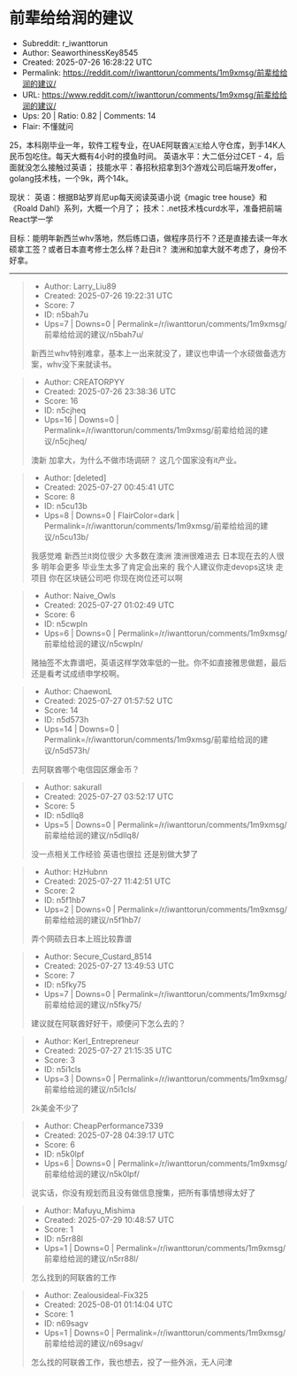 # 前辈给给润的建议

- Subreddit: r_iwanttorun
- Author: SeaworthinessKey8545
- Created: 2025-07-26 16:28:22 UTC
- Permalink: https://reddit.com/r/iwanttorun/comments/1m9xmsg/前辈给给润的建议/
- URL: https://www.reddit.com/r/iwanttorun/comments/1m9xmsg/前辈给给润的建议/
- Ups: 20 | Ratio: 0.82 | Comments: 14
- Flair: 不懂就问


25，本科刚毕业一年，软件工程专业，在UAE阿联酋🇦🇪给人守仓库，到手14K人民币包吃住。每天大概有4小时的摸鱼时间。
英语水平：大二低分过CET - 4，后面就没怎么接触过英语；
技能水平：春招秋招拿到3个游戏公司后端开发offer，golang技术栈，一个9k，两个14k。

现状： 英语：根据B站罗肖尼up每天阅读英语小说《magic tree
house》和《Roald Dahl》系列，大概一个月了；
技术：.net技术栈curd水平，准备把前端React学一学

目标：能明年新西兰whv落地，然后练口语，做程序员行不？还是直接去读一年水硕拿工签？或者日本直考修士怎么样？赴日it？
澳洲和加拿大就不考虑了，身份不好拿。


---

> - Author: Larry_Liu89
> - Created: 2025-07-26 19:22:31 UTC
> - Score: 7
> - ID: n5bah7u
> - Ups=7 | Downs=0 | Permalink=/r/iwanttorun/comments/1m9xmsg/前辈给给润的建议/n5bah7u/
>
> 新西兰whv特别难拿，基本上一出来就没了，建议也申请一个水硕做备选方案，whv没下来就读书。

> - Author: CREATORPYY
> - Created: 2025-07-26 23:38:36 UTC
> - Score: 16
> - ID: n5cjheq
> - Ups=16 | Downs=0 | Permalink=/r/iwanttorun/comments/1m9xmsg/前辈给给润的建议/n5cjheq/
>
> 澳新 加拿大，为什么不做市场调研？  这几个国家没有it产业。

> - Author: [deleted]
> - Created: 2025-07-27 00:45:41 UTC
> - Score: 8
> - ID: n5cu13b
> - Ups=8 | Downs=0 | FlairColor=dark | Permalink=/r/iwanttorun/comments/1m9xmsg/前辈给给润的建议/n5cu13b/
>
> 我感觉难 新西兰it岗位很少 大多数在澳洲 澳洲很难进去 日本现在去的人很多 明年会更多 毕业生太多了肯定会出来的  我个人建议你走devops这块 走项目 你在区块链公司吧 你现在岗位还可以啊

> - Author: Naive_Owls
> - Created: 2025-07-27 01:02:49 UTC
> - Score: 6
> - ID: n5cwpln
> - Ups=6 | Downs=0 | Permalink=/r/iwanttorun/comments/1m9xmsg/前辈给给润的建议/n5cwpln/
>
> 赌抽签不太靠谱吧，英语这样学效率低的一批。你不如直接雅思做题，最后还是看考试成绩申学校啊。

> - Author: ChaewonL
> - Created: 2025-07-27 01:57:52 UTC
> - Score: 14
> - ID: n5d573h
> - Ups=14 | Downs=0 | Permalink=/r/iwanttorun/comments/1m9xmsg/前辈给给润的建议/n5d573h/
>
> 去阿联酋哪个电信园区爆金币？

> - Author: sakurall
> - Created: 2025-07-27 03:52:17 UTC
> - Score: 5
> - ID: n5dllq8
> - Ups=5 | Downs=0 | Permalink=/r/iwanttorun/comments/1m9xmsg/前辈给给润的建议/n5dllq8/
>
> 没一点相关工作经验 英语也很拉 还是别做大梦了

> - Author: HzHubnn
> - Created: 2025-07-27 11:42:51 UTC
> - Score: 2
> - ID: n5f1hb7
> - Ups=2 | Downs=0 | Permalink=/r/iwanttorun/comments/1m9xmsg/前辈给给润的建议/n5f1hb7/
>
> 弄个网硕去日本上班比较靠谱

> - Author: Secure_Custard_8514
> - Created: 2025-07-27 13:49:53 UTC
> - Score: 7
> - ID: n5fky75
> - Ups=7 | Downs=0 | Permalink=/r/iwanttorun/comments/1m9xmsg/前辈给给润的建议/n5fky75/
>
> 建议就在阿联酋好好干，顺便问下怎么去的？

> - Author: Kerl_Entrepreneur
> - Created: 2025-07-27 21:15:35 UTC
> - Score: 3
> - ID: n5i1cls
> - Ups=3 | Downs=0 | Permalink=/r/iwanttorun/comments/1m9xmsg/前辈给给润的建议/n5i1cls/
>
> 2k美金不少了

> - Author: CheapPerformance7339
> - Created: 2025-07-28 04:39:17 UTC
> - Score: 6
> - ID: n5k0lpf
> - Ups=6 | Downs=0 | Permalink=/r/iwanttorun/comments/1m9xmsg/前辈给给润的建议/n5k0lpf/
>
> 说实话，你没有规划而且没有做信息搜集，把所有事情想得太好了

> - Author: Mafuyu_Mishima
> - Created: 2025-07-29 10:48:57 UTC
> - Score: 1
> - ID: n5rr88l
> - Ups=1 | Downs=0 | Permalink=/r/iwanttorun/comments/1m9xmsg/前辈给给润的建议/n5rr88l/
>
> 怎么找到的阿联酋的工作

> - Author: Zealousideal-Fix325
> - Created: 2025-08-01 01:14:04 UTC
> - Score: 1
> - ID: n69sagv
> - Ups=1 | Downs=0 | Permalink=/r/iwanttorun/comments/1m9xmsg/前辈给给润的建议/n69sagv/
>
> 怎么找的阿联酋工作，我也想去，投了一些外派，无人问津
